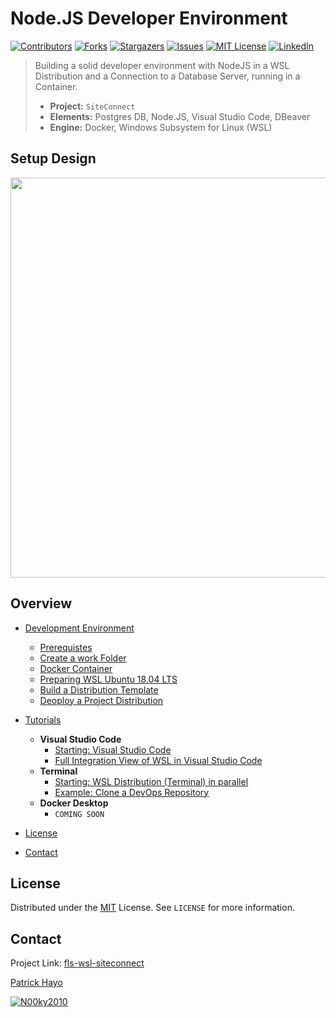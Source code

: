 # Node.JS Developer Environment

[![Contributors][contributors-shield]][contributors-url]
[![Forks][forks-shield]][forks-url]
[![Stargazers][stars-shield]][stars-url]
[![Issues][issues-shield]][issues-url]
[![MIT License][license-shield]][license-url]
[![LinkedIn][linkedin-shield]][linkedin-url]

> Building a solid developer environment with NodeJS in a WSL Distribution 
> and a Connection to a Database Server, running in a Container.
>
> - **Project:** ```SiteConnect```
> - **Elements:** Postgres DB, Node.JS, Visual Studio Code, DBeaver
> - **Engine:** Docker, Windows Subsystem for Linux (WSL)

## Setup Design

 <p float="left">
  <img src="https://lucid.app/publicSegments/view/74aff30f-a632-4245-b004-4338cb8d9fcc/image.png" width="640" />
</p>

## Overview

- [Development Environment](INSTALL.md)
    - [Prerequistes](INSTALL.md#Prerequistes)
    - [Create a work Folder](INSTALL.md#Create-a-work-folder)
    - [Docker Container](INSTALL.md#Docker-Container)
    - [Preparing WSL Ubuntu 18.04 LTS](INSTALL.md#Preparing-WSL-Ubuntu-1804-LTS)
    - [Build a Distribution Template](INSTALL.md#Build-a-Distribution-Template)
    - [Deoploy a Project Distribution](INSTALL.md#Deoploy-a-Project-Distribution)

- [Tutorials](TUTORIAL.md)
    - **Visual Studio Code**
        - [Starting: Visual Studio Code](TUTORIAL.md#Starting-Visual-Studio-Code)
        - [Full Integration View of WSL in Visual Studio Code](TUTORIAL.md#Full-Integration-View-of-WSL-in-Visual-Studio-Code)
    - **Terminal**
        - [Starting: WSL Distribution (Terminal) in parallel](TUTORIAL.md#Starting-WSL-Distribution-Terminal-in-parallel)
        - [Example: Clone a DevOps Repository](TUTORIAL.md#Example-Clone-a-DevOps-Repository)
    - **Docker Desktop**
        - ```COMING SOON```

- [License](#license)
- [Contact](#contact)

## License

Distributed under the [MIT](https://choosealicense.com/licenses/mit/) License. See `LICENSE` for more information.

## Contact

Project Link: [fls-wsl-siteconnect](https://github.com/code-snipes/fls-wsl-siteconnect)

[Patrick Hayo](mailto:patrick.hayo@flsmidth.com)

[![N00ky2010](https://img.shields.io/twitter/follow/N00ky2010)](https://www.twitter.com/N00ky2010)

<!-- https://www.markdownguide.org/basic-syntax/#reference-style-links -->
[contributors-shield]: https://img.shields.io/github/contributors/code-snipes/fls-wsl-siteconnect.svg?style=flat-square
[contributors-url]: https://github.com/code-snipes/fls-wsl-siteconnect/graphs/contributors
[forks-shield]: https://img.shields.io/github/forks/code-snipes/fls-wsl-siteconnect.svg?style=flat-square
[forks-url]: https://github.com/code-snipes/fls-wsl-siteconnect/network/members
[stars-shield]: https://img.shields.io/github/stars/code-snipes/fls-wsl-siteconnect.svg?style=flat-square
[stars-url]: https://github.com/code-snipes/fls-wsl-siteconnect/stargazers
[issues-shield]: https://img.shields.io/github/issues/code-snipes/fls-wsl-siteconnect.svg?style=flat-square
[issues-url]: https://github.com/code-snipes/fls-wsl-siteconnect/issues
[license-shield]: https://img.shields.io/github/license/code-snipes/fls-wsl-siteconnect.svg?style=flat-square
[license-url]: https://github.com/code-snipes/fls-wsl-siteconnect/blob/master/LICENSE
[linkedin-shield]: https://img.shields.io/badge/-LinkedIn-black.svg?style=flat-square&logo=linkedin&colorB=555
[linkedin-url]: https://www.linkedin.com/in/patrickhayo/?locale=en_US
